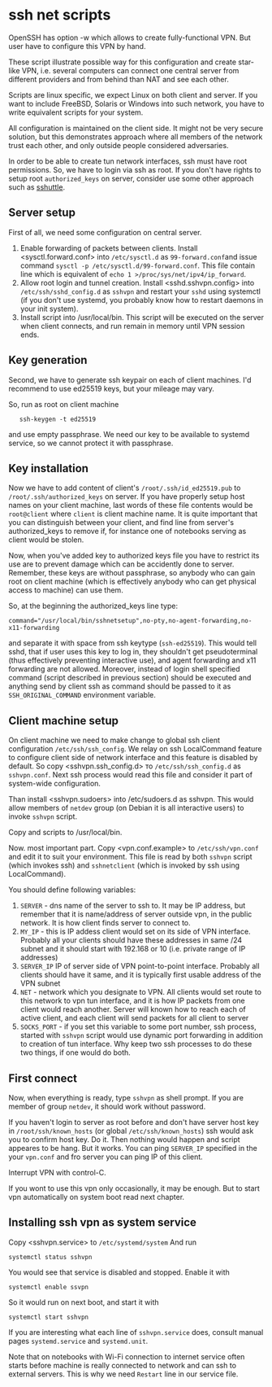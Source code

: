 ssh net scripts
===============

OpenSSH has option -w which allows to create fully-functional VPN. But
user have to configure this VPN by hand. 

These script illustrate possible way for this configuration and create
star-like VPN, i.e. several computers can connect one central server
from different providers and from behind than NAT and see each other.

Scripts are linux specific, we expect Linux on both client and server. 
If you want to include FreeBSD, Solaris or Windows into such network,
you have to write equivalent scripts for your system.

All configuration is maintained on the client side. It might not be very
secure solution, but this demonstrates approach where all members of the
network trust each other, and only outside people considered
adversaries.

In order to be able to create tun network interfaces, ssh must have root
permissions. So, we have to login via ssh as root. If you don't have
rights to setup root `authorized_keys` on server, consider use some
other approach such as [sshuttle](https://github.com/sshuttle/sshuttle).

Server setup
------------

First of all, we need some configuration on central server.

1. Enable forwarding of packets between clients.
   Install <sysctl.forward.conf> into `/etc/sysctl.d` as
   `99-forward.conf`and issue command
   `sysctl -p /etc/sysctl.d/99-forward.conf`.
   This file contain line which is equivalent of 
   `echo 1 >/proc/sys/net/ipv4/ip_forward`.
2. Allow root login and tunnel creation. Install <sshd.sshvpn.config>
   into `/etc/ssh/sshd_config.d` as `sshvpn` and restart your `sshd`
   using systemctl (if you don't use systemd, you probably know how to
   restart daemons in your init system).
3. Install script <sshnetsetup> into /usr/local/bin. This script will be
   executed on the server when client connects, and run remain in memory
   until VPN session ends. 

Key generation
--------------

Second, we have to generate ssh keypair on each of client machines.
I'd recommend to use ed25519 keys, but your mileage may vary.

So, run as root on client machine

```
   ssh-keygen -t ed25519
```

and use empty passphrase. We need our key to be available to systemd
service, so we cannot protect it with passphrase.


Key installation
----------------

Now we have to add content of client's `/root/.ssh/id_ed25519.pub` to
`/root/.ssh/authorized_keys` on server. If you have properly setup host
names on your client machine, last words of these file contents would be
`root@client` where `client` is client machine name. It is quite
important that you can distinguish between your client, and find line
from server's authorized_keys to remove if, for instance one of
notebooks serving as client would be stolen.

Now, when you've added key to authorized keys file you have to restrict
its use are to prevent damage which can be accidently done to server.
Remember, these keys are without passphrase, so anybody who can gain
root on client machine (which is effectively anybody who can get
physical access to machine) can use them.

So, at the beginning the authorized_keys line type:

```
command="/usr/local/bin/sshnetsetup",no-pty,no-agent-forwarding,no-x11-forwarding
```

and separate  it with space from ssh keytype (`ssh-ed25519`).
This would tell sshd, that if user uses this key to log in, they
shouldn't get pseudoterminal (thus effectively preventing interactive
use), and agent forwarding and x11 forwarding are not allowed. Moreover,
instead of login shell specified command (script described in previous section)
should be executed and anything send by client ssh as command should be
passed to it as `SSH_ORIGINAL_COMMAND` environment variable.

Client machine setup
--------------------

On client machine we need to make change to global ssh client
configuration `/etc/ssh/ssh_config`. We relay on ssh LocalCommand
feature to configure client side of network  interface and this feature
is disabled by default. So copy  <sshvpn.ssh_config.d> то
`/etc/ssh/ssh_config.d` as `sshvpn.conf`. Next ssh process would read
this file and consider it part of system-wide configuration.

Than install <sshvpn.sudoers> into /etc/sudoers.d as sshvpn. This would
allow members of `netdev` group (on Debian it is all interactive users)
to invoke `sshvpn` script.

Copy <sshnetclient> and <sshvpn> scripts to /usr/local/bin.

Now. most important part. Copy <vpn.conf.example> to `/etc/ssh/vpn.conf`
and edit it to suit your environment. This file is read by both `sshvpn`
script (which invokes ssh) and `sshnetclient` (which is invoked by ssh
using LocalCommand).

You should define following variables:

1. `SERVER` - dns name of the server to ssh to. It may be IP address, but
   remember that it is name/address of server outside vpn, in the public
   network. It is how client finds server to connect to.
2. `MY_IP` - this is IP addess client would set on its side of VPN
   interface. Probably all your clients should have these addresses in
   same /24 subnet and it should start with 192.168 or 10 (i.e. private
   range of IP addresses)
3. `SERVER_IP` IP of server side of VPN point-to-point interface.
   Probably all clients should have it same, and it is typically first
   usable address of the VPN subnet
4. `NET` - network which you designate to VPN. All clients would set
   route to this network to vpn tun interface, and it is how IP packets
   from one client would reach another. Server will known how to reach
   each of active client, and each client will send packets for all
   client to server
5. `SOCKS_PORT` - if you set this variable to some port number, ssh
   process, started with `sshvpn` script would use dynamic port
   forwarding in addition to creation of tun interface. Why keep two ssh
   processes to do these two things, if one would do both.


First connect
-------------

Now, when everything is ready, type `sshvpn` as shell prompt. If you are
member of group `netdev`, it should work without password. 

If you haven't login to server as root before and don't have server host
key in `/root/ssh/known_hosts` (or global `/etc/ssh/known_hosts`) ssh
would ask you to confirm host key. Do it. Then nothing would happen and
script appeares to be hang. But it works. You can ping `SERVER_IP`
specified in the your `vpn.conf` and fro server you can ping IP of this
client.

Interrupt VPN with control-C. 

If you wont to use this vpn only occasionally, it may be enough.
But to start vpn automatically on system boot read next chapter.

Installing ssh vpn as system service
------------------------------------

Copy <sshvpn.service> to `/etc/systemd/system`
And run

```
systemctl status sshvpn
```

You would see that service is disabled and stopped. Enable it with

```
systemctl enable ssvpn
```

So it would run on next boot, and start it with

```
systemctl start sshvpn
```

If you are interesting what each line of `sshvpn.service` does, consult
manual pages `systemd.service` and `systemd.unit`.

Note that on notebooks with Wi-Fi connection to internet service often
starts before machine is really connected to network and can ssh to
external servers. This is why we need `Restart` line in our service
file.


